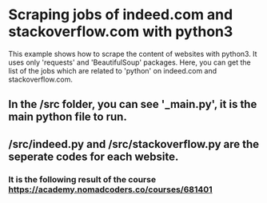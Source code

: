 # Scraping jobs of indeed.com and stackoverflow.com with python3
This example shows how to scrape the content of websites with python3. It uses only 'requests' and 'BeautifulSoup' packages.
Here, you can get the list of the jobs which are related to 'python' on indeed.com and stackoverflow.com.
## In the /src folder, you can see '_main.py', it is the main python file to run.
## /src/indeed.py and /src/stackoverflow.py are the seperate codes for each website.
### It is the following result of the course https://academy.nomadcoders.co/courses/681401
